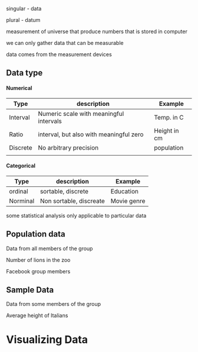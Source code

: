 

singular - data 

plural - datum

measurement of universe that produce numbers that is stored in computer

we can only gather data that can be measurable 

data comes from the measurement devices 


## Data type

#### Numerical

 

| Type     | description                             | Example      |
| -------- | --------------------------------------- | ------------ |
| Interval | Numeric scale with meaningful intervals | Temp. in C   |
| Ratio    | interval, but also with meaningful zero | Height in cm |
| Discrete | No arbitrary precision                  | population   |
|          |                                         |              |



#### Categorical


| Type     | description             | Example     |
| -------- | ----------------------- | ----------- |
| ordinal  | sortable, discrete      | Education   |
| Norminal | Non sortable, discreate | Movie genre |


some statistical analysis only applicable to particular data




## Population data

Data from all members of the group

Number of lions in the zoo

Facebook group members




## Sample Data

Data from some members of the group

Average height of Italians

# Visualizing Data


